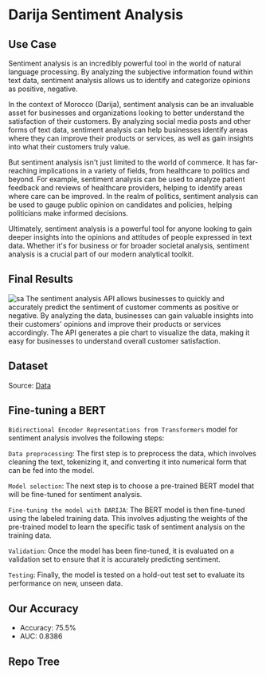 # Darija Sentiment Analysis
## Use Case
Sentiment analysis is an incredibly powerful tool in the world of natural language processing. By analyzing the subjective information found within text data, sentiment analysis allows us to identify and categorize opinions as positive, negative.

In the context of Morocco (Darija), sentiment analysis can be an invaluable asset for businesses and organizations looking to better understand the satisfaction of their customers. By analyzing social media posts and other forms of text data, sentiment analysis can help businesses identify areas where they can improve their products or services, as well as gain insights into what their customers truly value.

But sentiment analysis isn't just limited to the world of commerce. It has far-reaching implications in a variety of fields, from healthcare to politics and beyond. For example, sentiment analysis can be used to analyze patient feedback and reviews of healthcare providers, helping to identify areas where care can be improved. In the realm of politics, sentiment analysis can be used to gauge public opinion on candidates and policies, helping politicians make informed decisions.

Ultimately, sentiment analysis is a powerful tool for anyone looking to gain deeper insights into the opinions and attitudes of people expressed in text data. Whether it's for business or for broader societal analysis, sentiment analysis is a crucial part of our modern analytical toolkit.

## Final Results
![sa](https://user-images.githubusercontent.com/95311883/236663758-0e5bcb3a-7414-4cbc-8893-9dd0bb3554e7.png)
The sentiment analysis API allows businesses to quickly and accurately predict the sentiment of customer comments as positive or negative. By analyzing the data, businesses can gain valuable insights into their customers' opinions and improve their products or services accordingly. The API generates a pie chart to visualize the data, making it easy for businesses to understand overall customer satisfaction.

## Dataset
Source: [Data](https://github.com/ososs/Arabic-Sentiment-Analysis-corpus/blob/master/MSAC.arff)

## Fine-tuning a BERT
`Bidirectional Encoder Representations from Transformers` model for sentiment analysis involves the following steps:

`Data preprocessing`: The first step is to preprocess the data, which involves cleaning the text, tokenizing it, and converting it into numerical form that can be fed into the model.

`Model selection`: The next step is to choose a pre-trained BERT model that will be fine-tuned for sentiment analysis.

`Fine-tuning the model with DARIJA`: The BERT model is then fine-tuned using the labeled training data. This involves adjusting the weights of the pre-trained model to learn the specific task of sentiment analysis on the training data.

`Validation`: Once the model has been fine-tuned, it is evaluated on a validation set to ensure that it is accurately predicting sentiment.

`Testing`: Finally, the model is tested on a hold-out test set to evaluate its performance on new, unseen data.
## Our Accuracy
- Accuracy: 75.5%
- AUC: 0.8386

## Repo Tree
```bash

```
